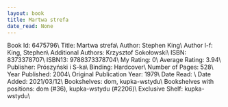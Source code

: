 ```yaml
---
layout: book
title: Martwa strefa
date_read: None
---
```


Book Id: 6475796\ 
Title: Martwa strefa\ 
Author: Stephen King\ 
Author l-f: King, Stephen\ 
Additional Authors: Krzysztof Sokołowski\ 
ISBN: 8373378707\ 
ISBN13: 9788373378704\ 
My Rating: 0\ 
Average Rating: 3.94\ 
Publisher: Prószyński i S-ka\ 
Binding: Hardcover\ 
Number of Pages: 528\ 
Year Published: 2004\ 
Original Publication Year: 1979\ 
Date Read: \ 
Date Added: 2021/03/12\ 
Bookshelves: dom, kupka-wstydu\ 
Bookshelves with positions: dom (#36), kupka-wstydu (#2206)\ 
Exclusive Shelf: kupka-wstydu\ 

